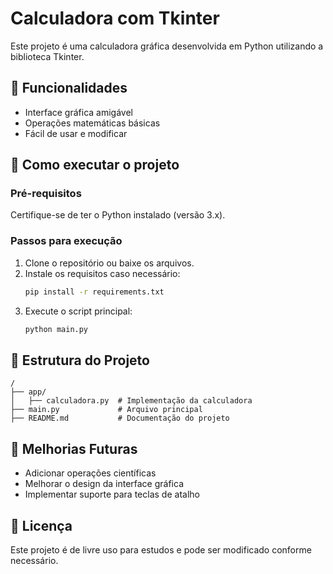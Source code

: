 # Calculadora com Tkinter

Este projeto é uma calculadora gráfica desenvolvida em Python utilizando a biblioteca Tkinter.

## 📌 Funcionalidades
- Interface gráfica amigável
- Operações matemáticas básicas
- Fácil de usar e modificar

## 🚀 Como executar o projeto

### Pré-requisitos
Certifique-se de ter o Python instalado (versão 3.x).

### Passos para execução
1. Clone o repositório ou baixe os arquivos.
2. Instale os requisitos caso necessário:
   ```sh
   pip install -r requirements.txt
   ```
3. Execute o script principal:
   ```sh
   python main.py
   ```

## 📂 Estrutura do Projeto
```
/
├── app/
│   ├── calculadora.py  # Implementação da calculadora
├── main.py             # Arquivo principal
├── README.md           # Documentação do projeto
```

## 🔧 Melhorias Futuras
- Adicionar operações científicas
- Melhorar o design da interface gráfica
- Implementar suporte para teclas de atalho

## 📝 Licença
Este projeto é de livre uso para estudos e pode ser modificado conforme necessário.
